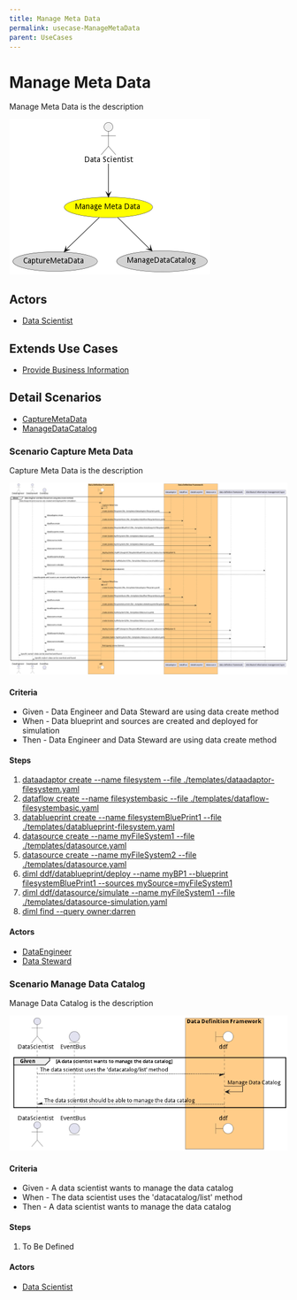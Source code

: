 ```yaml
---
title: Manage Meta Data
permalink: usecase-ManageMetaData
parent: UseCases
---
```

# Manage Meta Data

Manage Meta Data is the description

![Activities Diagram](./activities.png)

## Actors

* [Data Scientist](actor-datascientist)





## Extends Use Cases

* [Provide Business Information](usecase-ProvideBusinessInformation)







## Detail Scenarios

* [CaptureMetaData](#scenario-CaptureMetaData)
* [ManageDataCatalog](#scenario-ManageDataCatalog)



### Scenario Capture Meta Data

Capture Meta Data is the description

![Scenario CaptureMetaData](./CaptureMetaData.png)
#### Criteria

* Given - Data Engineer and Data Steward are using data create method
* When - Data blueprint and sources are created and deployed for simulation
* Then - Data Engineer and Data Steward are using data create method

#### Steps
1. [dataadaptor create --name filesystem --file ./templates/dataadaptor-filesystem.yaml](#action-dataadaptor-create)
1. [dataflow create --name filesystembasic --file ./templates/dataflow-filesystembasic.yaml](#action-dataflow-create)
1. [datablueprint create --name filesystemBluePrint1 --file ./templates/datablueprint-filesystem.yaml](#action-datablueprint-create)
1. [datasource create --name myFileSystem1 --file ./templates/datasource.yaml](#action-datasource-create)
1. [datasource create --name myFileSystem2 --file ./templates/datasource.yaml](#action-datasource-create)
1. [diml ddf/datablueprint/deploy --name myBP1 --blueprint filesystemBluePrint1 --sources mySource=myFileSystem1](#action-diml-ddf-datablueprint-deploy)
1. [diml ddf/datasource/simulate --name myFileSystem1 --file ./templates/datasource-simulation.yaml](#action-diml-ddf-datasource-simulate)
1. [diml find --query owner:darren](#action-diml-find)

#### Actors

* [DataEngineer](actor-dataengineer)
* [Data Steward](actor-datasteward)



### Scenario Manage Data Catalog

Manage Data Catalog is the description

![Scenario ManageDataCatalog](./ManageDataCatalog.png)
#### Criteria

* Given - A data scientist wants to manage the data catalog
* When - The data scientist uses the &#39;datacatalog/list&#39; method
* Then - A data scientist wants to manage the data catalog

#### Steps
1. To Be Defined

#### Actors

* [Data Scientist](actor-datascientist)




